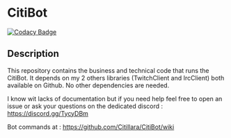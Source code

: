 # CitiBot
[![Codacy Badge](https://api.codacy.com/project/badge/Grade/61b8a386fdf3425faa1515fe7731920c)](https://www.codacy.com/app/Citillara/CitiBot?utm_source=github.com&amp;utm_medium=referral&amp;utm_content=Citillara/CitiBot&amp;utm_campaign=Badge_Grade)

## Description

This repository contains the business and technical code that runs the CitiBot. It depends on my 2 others libraries (TwitchClient and IrcClient) both available on Github. No other dependencies are needed.

I know wit lacks of documentation but if you need help feel free to open an issue or ask your questions on the dedicated discord : https://discord.gg/TycyDBm


Bot commands at : https://github.com/Citillara/CitiBot/wiki
